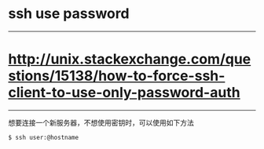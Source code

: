 # ssh use password

---

# http://unix.stackexchange.com/questions/15138/how-to-force-ssh-client-to-use-only-password-auth

---

想要连接一个新服务器，不想使用密钥时，可以使用如下方法

```
$ ssh user:@hostname
```
